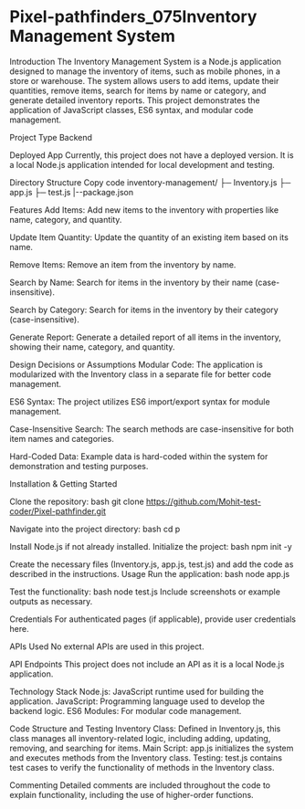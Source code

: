 # Pixel-pathfinders_075Inventory Management System
Introduction
The Inventory Management System is a Node.js application designed to manage the inventory of items, such as mobile phones, in a store or warehouse. The system allows users to add items, update their quantities, remove items, search for items by name or category, and generate detailed inventory reports. This project demonstrates the application of JavaScript classes, ES6 syntax, and modular code management.

Project Type
Backend

Deployed App
Currently, this project does not have a deployed version. It is a local Node.js application intended for local development and testing.

Directory Structure
Copy code
inventory-management/
├─ Inventory.js
├─ app.js
├─ test.js
|--package.json

Features
Add Items: Add new items to the inventory with properties like name, category, and quantity.

Update Item Quantity: Update the quantity of an existing item based on its name.

Remove Items: Remove an item from the inventory by name.

Search by Name: Search for items in the inventory by their name (case-insensitive).

Search by Category: Search for items in the inventory by their category (case-insensitive).

Generate Report: Generate a detailed report of all items in the inventory, showing their name, category, and quantity.

Design Decisions or Assumptions
Modular Code: The application is modularized with the Inventory class in a separate file for better code management.

ES6 Syntax: The project utilizes ES6 import/export syntax for module management.

Case-Insensitive Search: The search methods are case-insensitive for both item names and categories.

Hard-Coded Data: Example data is hard-coded within the system for demonstration and testing purposes.

Installation & Getting Started

Clone the repository:
bash
git clone https://github.com/Mohit-test-coder/Pixel-pathfinder.git

Navigate into the project directory:
bash
cd p

Install Node.js if not already installed.
Initialize the project:
bash
npm init -y

Create the necessary files (Inventory.js, app.js, test.js) and add the code as described in the instructions.
Usage
Run the application:
bash
node app.js

Test the functionality:
bash
node test.js
Include screenshots or example outputs as necessary.

Credentials
For authenticated pages (if applicable), provide user credentials here.

APIs Used
No external APIs are used in this project.

API Endpoints
This project does not include an API as it is a local Node.js application.

Technology Stack
Node.js: JavaScript runtime used for building the application.
JavaScript: Programming language used to develop the backend logic.
ES6 Modules: For modular code management.

Code Structure and Testing
Inventory Class: Defined in Inventory.js, this class manages all inventory-related logic, including adding, updating, removing, and searching for items.
Main Script: app.js initializes the system and executes methods from the Inventory class.
Testing: test.js contains test cases to verify the functionality of methods in the Inventory class.

Commenting
Detailed comments are included throughout the code to explain functionality, including the use of higher-order functions.

